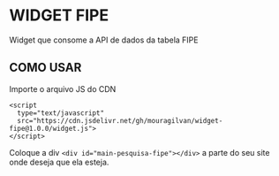 # WIDGET FIPE
Widget que consome a API de dados da tabela FIPE

## COMO USAR

Importe o arquivo JS do CDN 
```
<script
  type="text/javascript"
  src="https://cdn.jsdelivr.net/gh/mouragilvan/widget-fipe@1.0.0/widget.js">
</script>
```

Coloque a div ```<div id="main-pesquisa-fipe"></div>``` a parte do seu site onde deseja que ela esteja.
